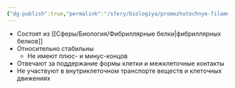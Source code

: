 ```yaml
---
{"dg-publish":true,"permalink":"/sfery/biologiya/promezhutochnye-filamenty/","tags":["Общаябиология"]}
---
```


- Состоят из [[Сферы/Биология/Фибриллярные белки\|фибриллярных белков]] 
- Относительно стабильны
	- Не имеют плюс- и минус-концов 
- Отвечают за поддержание формы клетки и межклеточные контакты
- Не участвуют в внутриклеточном транспорте веществ и клеточных движениях